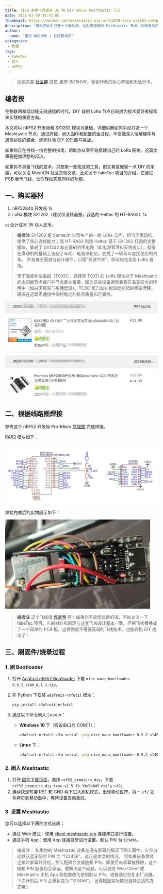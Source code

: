 ```yaml
---
title: T114 杀手？焊武帝 35 块 DIY nRF52 Meshtastic 节点
date: 2025-01-09 10:43:00
thumbnail: https://meshcn.net/meshtastic-diy-nrf52840-lora-sx1262-setup/completed-wiring-ra62-promicro-nrf52840-banner.webp
description: "想自己动手打造一个低功耗、远距离通信的 Meshtastic 节点，却被复杂的飞线和刷固件步骤劝退？别担心！这篇文章带你从零开始，焊接电路、刷入固件、配置设备，全程详解。如果你对 DIY LoRa 网络感兴趣，或者想让户外节点稳定运行，又不确定从哪开始，这篇文章一定让你满载而归。"
author:
  name: "重庆-BG8HVK | 社区群成员"
categories:
 - 教程
tags:
 - FakeTec
 - DIY
 - nRF52
---
```


> 投稿来自 [社区群](/contact) 成员 *重庆-BG8HVK*。谢谢作者的耐心整理和无私分享。

## 编者按

在物联网和低功耗无线通信的时代，DIY 自制 LoRa 节点已经成为技术爱好者探索和实践的重要方向。

本文将以 nRF52 开发板和 SX1262 模块为基础，详细讲解如何手动打造一个 Meshtastic 节点。通过焊接、刷入固件和配置的全过程，不仅能深入理解硬件与通信协议的结合，还能体验 DIY 的乐趣与挑战。

如果你正在寻找一份完整的指南，帮助你从零开始搭建自己的 LoRa 网络，这篇文章将是你理想的起点。

如果你不具备飞线的技术，只想用一些现成的工具，但又希望保留一点 DIY 的乐趣，可以关注 MeshCN 社区其他文章，比如关于 fakeTec 项目的介绍，它通过 PCB 替代飞线，让你轻松实现同样的功能。

## 一、购买器材

1. nRF52840 开发板 1x
2. LoRa 模块 SX1262（建议带温补晶振，我选的 Heltec 的 HT-RA62）1x

💴 合计成本 35 块人民币。

> **编者注**
> SX1262 是 Semtech 公司生产的一款 LoRa 芯片，相当于发动机，提供了核心通信能力；而 HT-RA62 则是 Heltec 基于 SX1262 打造的完整模块，集成了 SX1262 和必要的外围电路（如电源管理和天线接口），就像在发动机的基础上装配了车架、电池和轮胎，变成了一辆可以直接使用的汽车。
> 开发者无需自行设计硬件，只需“驾驶汽车”，即可轻松实现 LoRa 通信。
> 
> 至于温度补偿晶振（TCXO），选择带 TCXO 的 LoRa 模块对于 Meshtastic 的太阳能节点或户外节点至关重要，因为这些设备通常暴露在温差较大的环境中（如白天高温与夜晚低温）。TCXO 能自动补偿温度引起的频率漂移，确保在远距离通信中保持稳定的信号质量和可靠性。

![RA62 模块和开发板购买信息](./meshtastic-diy-nrf52840-lora-sx1262-setup/taobao-shopping-list-ra62-nrf52840.webp)

## 二、根据线路图焊接

参考这个 nRF52 开发板 Pro-Micro [原理图](https://github.com/meshtastic/firmware/blob/master/variants/diy/nrf52_promicro_diy_tcxo/Schematic_Pro-Micro_Pinouts%202024-12-14.pdf) 完成焊接。

RA62 模块如下：

![接线图](./meshtastic-diy-nrf52840-lora-sx1262-setup/schematic-ra62-promicro-nrf52840.webp)

焊接完成后的实物展示如下：

![焊接实物](./meshtastic-diy-nrf52840-lora-sx1262-setup/completed-wiring-ra62-nrf52840.webp)

> **编者注** 
> 这个飞线很 [焊武帝](/announcement-2024-last-day-annual/#三、焊武帝的崛起与-DIY-热潮) 啊！如果你不是焊武帝的话，不妨关注一下 fakeTec 项目。它的材料和原理与这套飞线设计基本一致，但把飞线替换成了一个简单的 PCB 板，这样你就不需要高超的飞线技术，也能轻松 DIY 成功了！

## 三、刷固件/烧录过程

### 1. 刷 Bootloader

1. 打开 [Adafruit nRF52 Bootloader](https://github.com/adafruit/Adafruit_nRF52_Bootloader?tab=readme-ov-file) 下载 `nice_nano_bootloader-0.9.2_s140_6.1.1.zip`。
2. 在 Python 下安装 `adafruit-nrfutil` 模块：

   ```bash
   pip install adafruit-nrfutil
   ```

3. 通过以下命令刷入 Loader：
   - **Windows 10** 下（假设串口为 COM11）：

     ```bash
     adafruit-nrfutil dfu serial -pkg nice_nano_bootloader-0.9.2_s140_6.1.1.zip -p COM11
     ```

   - **Linux** 下：

     ```bash
     adafruit-nrfutil dfu serial -pkg nice_nano_bootloader-0.9.2_s140_6.1.1.zip -p /dev/tty.usbmodem21201
     ```

### 2. 刷入 Meshtastic

1. 打开 [固件下载页面](https://mrekin.duckdns.org/flasher/)，选择 `nrf52_promicro_diy`，下载 `nrf52_promicro_diy_tcxo-v2.5.19.33e5a045.daily.uf2`。
2. 连续快速短接 RST 和 GND 两下进入刷机模式，出现移动盘符，将 `*.uf2` 文件拷贝到移动盘中，等待设备自动重启。

### 3. 设置 Meshtastic

您可以选择以下两种方式设置：
- 通过 Web 模式：使用 [client.meshtastic.org](https://client.meshtastic.org) 连接串口进行设置。
- 通过手机 App：使用 App 连接蓝牙进行设置，默认 PIN 为 `123456`。

> 编者注：
> 如果你的 Meshtastic 设备在没有屏幕的情况下刷入固件，它会自动默认蓝牙配对 PIN 为 “123456”。这正是本文的情况。
> 但如果设备曾经连接过屏幕并开机，那么配置会变成随机 PIN，即使后来屏幕被移除，这个随机 PIN 配置仍会保留。要解决这个问题，可以通过 Web Client 或 Meshtastic 手机 App 将配置改为使用默认 PIN，或者通过恢复出厂设置，下次开机后 PIN 会重新变为 “123456”。
> 记得根据实际情况选择合适的方式哦！